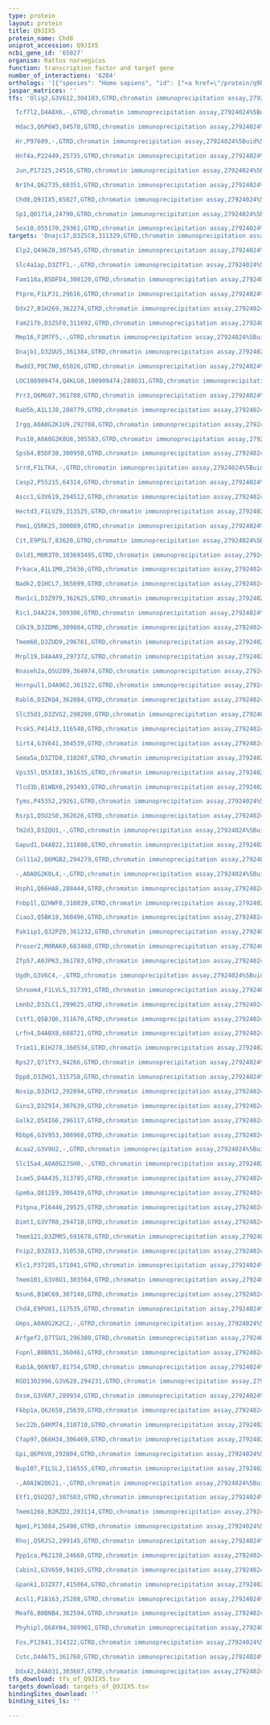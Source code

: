 ```yaml
---
type: protein
layout: protein
title: Q9JIX5
protein_name: Chd8
uniprot_accession: Q9JIX5
ncbi_gene_id: '65027'
organism: Rattus norvegicus
function: transcription factor and target gene
number_of_interactions: '6284'
orthologs: '[{"species": "Homo sapiens", "id": ["<a href=\"/protein/q9hck8\">Q9HCK8</a>"]}, {"species": "Danio rerio", "id": ["F1QW70"]}, {"species": "Mus musculus", "id": ["<a href=\"/protein/q09xv5\">Q09XV5</a>"]}]'
jaspar_matrices: ''
tfs: 'Olig2,G3V612,304103,GTRD,chromatin immunoprecipitation assay,27924024%5Buid%5D,No

  Tcf7l2,D4A8X6,-,GTRD,chromatin immunoprecipitation assay,27924024%5Buid%5D,No

  Hdac3,Q6P6W3,84578,GTRD,chromatin immunoprecipitation assay,27924024%5Buid%5D,No

  Hr,P97609,-,GTRD,chromatin immunoprecipitation assay,27924024%5Buid%5D,No

  Hnf4a,P22449,25735,GTRD,chromatin immunoprecipitation assay,27924024%5Buid%5D,No

  Jun,P17325,24516,GTRD,chromatin immunoprecipitation assay,27924024%5Buid%5D,No

  Nr1h4,Q62735,60351,GTRD,chromatin immunoprecipitation assay,27924024%5Buid%5D,No

  Chd8,Q9JIX5,65027,GTRD,chromatin immunoprecipitation assay,27924024%5Buid%5D,No

  Sp1,Q01714,24790,GTRD,chromatin immunoprecipitation assay,27924024%5Buid%5D,No

  Sox10,O55170,29361,GTRD,chromatin immunoprecipitation assay,27924024%5Buid%5D,No'
targets: 'Dnajc17,D3ZSC8,311329,GTRD,chromatin immunoprecipitation assay,27924024%5Buid%5D,No

  Elp2,Q496Z0,307545,GTRD,chromatin immunoprecipitation assay,27924024%5Buid%5D,No

  Slc4a1ap,D3ZTF1,-,GTRD,chromatin immunoprecipitation assay,27924024%5Buid%5D,No

  Fam118a,B5DFD4,300120,GTRD,chromatin immunoprecipitation assay,27924024%5Buid%5D,No

  Ptprm,F1LPJ1,29616,GTRD,chromatin immunoprecipitation assay,27924024%5Buid%5D,No

  Ddx27,B1H269,362274,GTRD,chromatin immunoprecipitation assay,27924024%5Buid%5D,No

  Fam217b,D3ZSF0,311692,GTRD,chromatin immunoprecipitation assay,27924024%5Buid%5D,No

  Mmp16,F1M7F5,-,GTRD,chromatin immunoprecipitation assay,27924024%5Buid%5D,No

  Dnajb1,D3ZUU5,361384,GTRD,chromatin immunoprecipitation assay,27924024%5Buid%5D,No

  Rwdd3,P0C7N0,65026,GTRD,chromatin immunoprecipitation assay,27924024%5Buid%5D,No

  LOC100909474,Q4KLG0,100909474;288031,GTRD,chromatin immunoprecipitation assay,27924024%5Buid%5D,No

  Prr3,Q6MG07,361788,GTRD,chromatin immunoprecipitation assay,27924024%5Buid%5D,No

  Rab5b,A1L1J8,288779,GTRD,chromatin immunoprecipitation assay,27924024%5Buid%5D,No

  Irgq,A0A0G2K1U9,292708,GTRD,chromatin immunoprecipitation assay,27924024%5Buid%5D,No

  Pus10,A0A0G2K0U8,305583,GTRD,chromatin immunoprecipitation assay,27924024%5Buid%5D,No

  Spsb4,B5DF38,300950,GTRD,chromatin immunoprecipitation assay,27924024%5Buid%5D,No

  Srrd,F1LTK4,-,GTRD,chromatin immunoprecipitation assay,27924024%5Buid%5D,No

  Casp2,P55215,64314,GTRD,chromatin immunoprecipitation assay,27924024%5Buid%5D,No

  Ascc1,G3V619,294512,GTRD,chromatin immunoprecipitation assay,27924024%5Buid%5D,No

  Hectd3,F1LVZ9,313525,GTRD,chromatin immunoprecipitation assay,27924024%5Buid%5D,No

  Pmm1,Q5RK25,300089,GTRD,chromatin immunoprecipitation assay,27924024%5Buid%5D,No

  Cit,E9PSL7,83620,GTRD,chromatin immunoprecipitation assay,27924024%5Buid%5D,No

  Oxld1,M0R3T0,103693495,GTRD,chromatin immunoprecipitation assay,27924024%5Buid%5D,No

  Prkaca,A1L1M0,25636,GTRD,chromatin immunoprecipitation assay,27924024%5Buid%5D,No

  Nadk2,Q1HCL7,365699,GTRD,chromatin immunoprecipitation assay,27924024%5Buid%5D,No

  Man1c1,D3Z979,362625,GTRD,chromatin immunoprecipitation assay,27924024%5Buid%5D,No

  Ric1,D4A224,309306,GTRD,chromatin immunoprecipitation assay,27924024%5Buid%5D,No

  Cdk19,D3ZDM6,309804,GTRD,chromatin immunoprecipitation assay,27924024%5Buid%5D,No

  Tmem60,D3ZUD9,296761,GTRD,chromatin immunoprecipitation assay,27924024%5Buid%5D,No

  Mrpl19,D4A4A9,297372,GTRD,chromatin immunoprecipitation assay,27924024%5Buid%5D,No

  Rnaseh2a,Q5U209,364974,GTRD,chromatin immunoprecipitation assay,27924024%5Buid%5D,No

  Hnrnpul1,D4A962,361522,GTRD,chromatin immunoprecipitation assay,27924024%5Buid%5D,No

  Rabl6,D3ZKQ4,362084,GTRD,chromatin immunoprecipitation assay,27924024%5Buid%5D,No

  Slc35d1,D3ZVG2,298280,GTRD,chromatin immunoprecipitation assay,27924024%5Buid%5D,No

  Pcsk5,P41413,116548,GTRD,chromatin immunoprecipitation assay,27924024%5Buid%5D,No

  Sirt4,G3V641,304539,GTRD,chromatin immunoprecipitation assay,27924024%5Buid%5D,No

  Sema5a,D3ZTD8,310207,GTRD,chromatin immunoprecipitation assay,27924024%5Buid%5D,No

  Vps35l,Q5XI83,361635,GTRD,chromatin immunoprecipitation assay,27924024%5Buid%5D,No

  Tlcd3b,B1WBX0,293493,GTRD,chromatin immunoprecipitation assay,27924024%5Buid%5D,No

  Tyms,P45352,29261,GTRD,chromatin immunoprecipitation assay,27924024%5Buid%5D,No

  Rsrp1,Q5U2S0,362626,GTRD,chromatin immunoprecipitation assay,27924024%5Buid%5D,No

  Tm2d3,D3ZQU1,-,GTRD,chromatin immunoprecipitation assay,27924024%5Buid%5D,No

  Gapvd1,D4A022,311880,GTRD,chromatin immunoprecipitation assay,27924024%5Buid%5D,No

  Col11a2,Q6MGB2,294279,GTRD,chromatin immunoprecipitation assay,27924024%5Buid%5D,No

  -,A0A0G2K0L4,-,GTRD,chromatin immunoprecipitation assay,27924024%5Buid%5D,No

  Hsph1,Q66HA8,288444,GTRD,chromatin immunoprecipitation assay,27924024%5Buid%5D,No

  Fnbp1l,Q2HWF0,310839,GTRD,chromatin immunoprecipitation assay,27924024%5Buid%5D,No

  Ciao3,Q5BK18,360496,GTRD,chromatin immunoprecipitation assay,27924024%5Buid%5D,No

  Pak1ip1,Q32PZ0,361232,GTRD,chromatin immunoprecipitation assay,27924024%5Buid%5D,No

  Proser2,M0RAK0,683460,GTRD,chromatin immunoprecipitation assay,27924024%5Buid%5D,No

  Zfp57,A0JPK3,361783,GTRD,chromatin immunoprecipitation assay,27924024%5Buid%5D,No

  Ugdh,G3V6C4,-,GTRD,chromatin immunoprecipitation assay,27924024%5Buid%5D,No

  Shroom4,F1LVL5,317391,GTRD,chromatin immunoprecipitation assay,27924024%5Buid%5D,No

  Lmnb2,D3ZLC1,299625,GTRD,chromatin immunoprecipitation assay,27924024%5Buid%5D,No

  Cstf1,Q5BJQ6,311670,GTRD,chromatin immunoprecipitation assay,27924024%5Buid%5D,No

  Lrfn4,D4ABX8,688721,GTRD,chromatin immunoprecipitation assay,27924024%5Buid%5D,No

  Trim11,B1H278,360534,GTRD,chromatin immunoprecipitation assay,27924024%5Buid%5D,No

  Rps27,Q71TY3,94266,GTRD,chromatin immunoprecipitation assay,27924024%5Buid%5D,No

  Dpp8,D3ZHQ1,315758,GTRD,chromatin immunoprecipitation assay,27924024%5Buid%5D,No

  Nosip,D3ZH12,292894,GTRD,chromatin immunoprecipitation assay,27924024%5Buid%5D,No

  Gins3,D3Z9I4,307639,GTRD,chromatin immunoprecipitation assay,27924024%5Buid%5D,No

  Galk2,Q5XIG6,296117,GTRD,chromatin immunoprecipitation assay,27924024%5Buid%5D,No

  Rbbp6,G3V953,308968,GTRD,chromatin immunoprecipitation assay,27924024%5Buid%5D,No

  Acaa2,G3V9U2,-,GTRD,chromatin immunoprecipitation assay,27924024%5Buid%5D,No

  Slc15a4,A0A0G2JSH0,-,GTRD,chromatin immunoprecipitation assay,27924024%5Buid%5D,No

  Icam5,D4A435,313785,GTRD,chromatin immunoprecipitation assay,27924024%5Buid%5D,No

  Gpm6a,Q812E9,306439,GTRD,chromatin immunoprecipitation assay,27924024%5Buid%5D,No

  Pitpna,P16446,29525,GTRD,chromatin immunoprecipitation assay,27924024%5Buid%5D,No

  Dimt1,G3V7R8,294718,GTRD,chromatin immunoprecipitation assay,27924024%5Buid%5D,No

  Tmem121,D3ZMR5,691678,GTRD,chromatin immunoprecipitation assay,27924024%5Buid%5D,No

  Fnip2,D3Z8I3,310538,GTRD,chromatin immunoprecipitation assay,27924024%5Buid%5D,No

  Klc1,P37285,171041,GTRD,chromatin immunoprecipitation assay,27924024%5Buid%5D,No

  Tmem101,G3V8U1,303564,GTRD,chromatin immunoprecipitation assay,27924024%5Buid%5D,No

  Nsun6,B1WC69,307148,GTRD,chromatin immunoprecipitation assay,27924024%5Buid%5D,No

  Chd4,E9PU01,117535,GTRD,chromatin immunoprecipitation assay,27924024%5Buid%5D,No

  Gmps,A0A0G2K2C2,-,GTRD,chromatin immunoprecipitation assay,27924024%5Buid%5D,No

  Arfgef2,Q7TSU1,296380,GTRD,chromatin immunoprecipitation assay,27924024%5Buid%5D,No

  Fopnl,B0BN31,360461,GTRD,chromatin immunoprecipitation assay,27924024%5Buid%5D,No

  Rab1A,Q6NYB7,81754,GTRD,chromatin immunoprecipitation assay,27924024%5Buid%5D,No

  RGD1302996,G3V628,294231,GTRD,chromatin immunoprecipitation assay,27924024%5Buid%5D,No

  Oxsm,G3V6R7,289934,GTRD,chromatin immunoprecipitation assay,27924024%5Buid%5D,No

  Fkbp1a,Q62658,25639,GTRD,chromatin immunoprecipitation assay,27924024%5Buid%5D,No

  Sec22b,Q4KM74,310710,GTRD,chromatin immunoprecipitation assay,27924024%5Buid%5D,No

  Cfap97,Q66H34,306469,GTRD,chromatin immunoprecipitation assay,27924024%5Buid%5D,No

  Gpi,Q6P6V0,292804,GTRD,chromatin immunoprecipitation assay,27924024%5Buid%5D,No

  Nup107,F1LSL2,116555,GTRD,chromatin immunoprecipitation assay,27924024%5Buid%5D,No

  -,A0A1W2Q621,-,GTRD,chromatin immunoprecipitation assay,27924024%5Buid%5D,No

  Etf1,Q5U2Q7,307503,GTRD,chromatin immunoprecipitation assay,27924024%5Buid%5D,No

  Tmem126b,B2RZD2,293114,GTRD,chromatin immunoprecipitation assay,27924024%5Buid%5D,No

  Npm1,P13084,25498,GTRD,chromatin immunoprecipitation assay,27924024%5Buid%5D,No

  Rhoj,Q5RJS2,299145,GTRD,chromatin immunoprecipitation assay,27924024%5Buid%5D,No

  Ppp1ca,P62138,24668,GTRD,chromatin immunoprecipitation assay,27924024%5Buid%5D,No

  Cabin1,G3V650,94165,GTRD,chromatin immunoprecipitation assay,27924024%5Buid%5D,No

  Gpank1,D3ZX77,415064,GTRD,chromatin immunoprecipitation assay,27924024%5Buid%5D,No

  Acsl1,P18163,25288,GTRD,chromatin immunoprecipitation assay,27924024%5Buid%5D,No

  Meaf6,B0BNB4,362594,GTRD,chromatin immunoprecipitation assay,27924024%5Buid%5D,No

  Phyhipl,Q6AYN4,309901,GTRD,chromatin immunoprecipitation assay,27924024%5Buid%5D,No

  Fos,P12841,314322,GTRD,chromatin immunoprecipitation assay,27924024%5Buid%5D,No

  Cutc,D4A6T5,361760,GTRD,chromatin immunoprecipitation assay,27924024%5Buid%5D,No

  Ddx42,D4A031,303607,GTRD,chromatin immunoprecipitation assay,27924024%5Buid%5D,No'
tfs_download: tfs_of_Q9JIX5.tsv
targets_download: targets_of_Q9JIX5.tsv
bindingSites_download: ''
binding_sites_ls: ''

---
```

